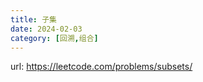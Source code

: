```yaml
---
title: 子集
date: 2024-02-03
category: [回溯,组合]
---
```


url: https://leetcode.com/problems/subsets/



